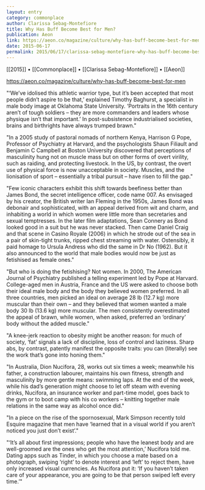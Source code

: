 ```yaml
---
layout: entry
category: commonplace
author: Clarissa Sebag-Montefiore
title: Why Has Buff Become Best for Men?
publication: Aeon
link: https://aeon.co/magazine/culture/why-has-buff-become-best-for-men
date: 2015-06-17
permalink: 2015/06/17/clarissa-sebag-montefiore-why-has-buff-become-best-for-men
---
```


[[2015]] • [[Commonplace]] • [[Clarissa Sebag-Montefiore]] • [[Aeon]] 

https://aeon.co/magazine/culture/why-has-buff-become-best-for-men

"‘We’ve idolised this athletic warrior type, but it’s been accepted that most people didn’t aspire to be that,’ explained Timothy Baghurst, a specialist in male body image at Oklahoma State University. ‘Portraits in the 16th century aren’t of tough soldiers – they are more commanders and leaders whose physique isn’t that important.’ In post-subsistence industrialised societies, brains and birthrights have always trumped brawn."

"In a 2005 study of pastoral nomads of northern Kenya, Harrison G Pope, Professor of Psychiatry at Harvard, and the psychologists Shaun Filiault and Benjamin C Campbell at Boston University discovered that perceptions of masculinity hung not on muscle mass but on other forms of overt virility, such as raiding, and protecting livestock. In the US, by contrast, the overt use of physical force is now unacceptable in society. Muscles, and the lionisation of sport – essentially a tribal pursuit – have risen to fill the gap."

"Few iconic characters exhibit this shift towards beefiness better than James Bond, the secret intelligence officer, code name 007. As envisaged by his creator, the British writer Ian Fleming in the 1950s, James Bond was debonair and sophisticated, with an appeal derived from wit and charm, and inhabiting a world in which women were little more than secretaries and sexual temptresses. In the later film adaptations, Sean Connery as Bond looked good in a suit but he was never stacked. Then came Daniel Craig and that scene in Casino Royale (2006) in which he strode out of the sea in a pair of skin-tight trunks, ripped chest streaming with water. Ostensibly, it paid homage to Ursula Andress who did the same in Dr No (1962). But it also announced to the world that male bodies would now be just as fetishised as female ones."

"But who is doing the fetishising? Not women. In 2000, The American Journal of Psychiatry published a telling experiment led by Pope at Harvard. College-aged men in Austria, France and the US were asked to choose both their ideal male body and the body they believed women preferred. In all three countries, men picked an ideal on average 28 lb (12.7 kg) more muscular than their own – and they believed that women wanted a male body 30 lb (13.6 kg) more muscular. The men consistently overestimated the appeal of brawn, while women, when asked, preferred an ‘ordinary’ body without the added muscle."

"A knee-jerk reaction to obesity might be another reason: for much of society, ‘fat’ signals a lack of discipline, loss of control and laziness. Sharp abs, by contrast, patently manifest the opposite traits: you can (literally) see the work that’s gone into honing them."

"In Australia, Dion Nucifora, 28, works out six times a week; meanwhile his father, a construction labourer, maintains his own fitness, strength and masculinity by more gentle means: swimming laps. At the end of the week, while his dad’s generation might choose to let off steam with evening drinks, Nucifora, an insurance worker and part-time model, goes back to the gym or to boot camp with his co workers – knitting together male relations in the same way as alcohol once did."

"In a piece on the rise of the spornosexual, Mark Simpson recently told Esquire magazine that men have ‘learned that in a visual world if you aren’t noticed you just don’t exist’."

"‘It’s all about first impressions; people who have the leanest body and are well-groomed are the ones who get the most attention,’ Nucifora told me. Dating apps such as Tinder, in which you choose a mate based on a photograph, swiping ‘right’ to denote interest and ‘left’ to reject them, have only increased visual currencies. As Nucifora put it: ‘If you haven’t taken care of your appearance, you are going to be that person swiped left every time.’"
